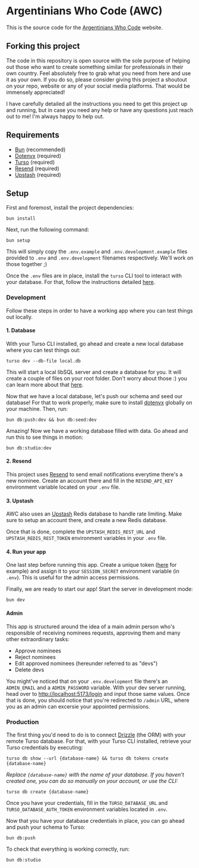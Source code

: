 # Argentinians Who Code (AWC)

This is the source code for the [Argentinians Who
Code](https://argentinianswhocode.dev) website.

## Forking this project

The code in this repository is open source with the sole purpose of helping out
those who want to create something similar for professionals in their own
country. Feel absolutely free to grab what you need from here and use it as your
own. If you do so, please consider giving this project a shoutout on your repo,
website or any of your social media platforms. That would be immensely
appreciated!

I have carefully detailed all the instructions you need to get this project up
and running, but in case you need any help or have any questions just reach out
to me! I'm always happy to help out.

## Requirements

- [Bun](https://bun.sh) (recommended)
- [Dotenvx](https://dotenvx.com/) (required)
- [Turso](https://turso.tech) (required)
- [Resend](https://resend.com/overview) (required)
- [Upstash](https://upstash.com) (required)

## Setup

First and foremost, install the project dependencies:

```shell
bun install
```

Next, run the following command:

```shell
bun setup
```

This will simply copy the `.env.example` and `.env.development.example` files
provided to `.env` and `.env.development` filenames respectively. We'll work on
those together ;)

Once the `.env` files are in place, install the `turso` CLI tool to interact
with your database. For that, follow the instructions detailed
[here](https://docs.turso.tech/cli/introduction).

### Development

Follow these steps in order to have a working app where you can test things out
locally.

#### 1. Database

With your Turso CLI installed, go ahead and create a new local database where
you can test things out:

```shell
turso dev --db-file local.db
```

This will start a local libSQL server and create a database for you. It will
create a couple of files on your root folder. Don't worry about those :) you can
learn more about that [here](https://docs.turso.tech/local-development).

Now that we have a local database, let's push our schema and seed our database!
For that to work properly, make sure to install [dotenvx](https://dotenvx.com)
globally on your machine. Then, run:

```shell
bun db:push:dev && bun db:seed:dev
```

Amazing! Now we have a working database filled with data. Go ahead and run this
to see things in motion:

```shell
bun db:studio:dev
```

#### 2. Resend

This project uses [Resend](https://resend.com) to send email notifications
everytime there's a new nominee. Create an account there and fill in the
`RESEND_API_KEY` environment variable located on your `.env` file.

#### 3. Upstash

AWC also uses an [Upstash](https://upstash.com) Redis database to handle rate
limiting. Make sure to setup an account there, and create a new Redis database.

Once that is done, complete the `UPSTASH_REDIS_REST_URL` and
`UPSTASH_REDIS_REST_TOKEN` environment variables in your `.env` file.

#### 4. Run your app

One last step before running this app. Create a unique token
([here](https://it-tools.tech/token-generator) for example) and assign it to
your `SESSION_SECRET` environment variable (in `.env`). This is useful for the
admin access permissions.

Finally, we are ready to start our app! Start the server in development mode:

```shell
bun dev
```

#### Admin

This app is structured around the idea of a main admin person who's responsible
of receiving nominees requests, approving them and many other extraordinary
tasks:

- Approve nominees
- Reject nominees
- Edit approved nominees (hereunder referred to as "devs")
- Delete devs

You might've noticed that on your `.env.development` file there's an
`ADMIN_EMAIL` and a `ADMIN_PASSWORD` variable. With your dev server running,
head over to [http://localhost:5173/login](http://localhost:5173/login) and
input those same values. Once that is done, you should notice that you're
redirected to `/admin` URL, where you as an admin can excersie your appointed
permissions.

### Production

The first thing you'd need to do is to connect
[Drizzle](https://orm.drizzle.team) (the ORM) with your remote Turso database.
For that, with your Turso CLI installed, retrieve your Turso credentials by
executing:

```shell
turso db show --url {database-name} && turso db tokens create {database-name}
```

_Replace `{database-name}` with the name of your database. If you haven't
created one, you can do so manually on your account, or use the CLI:_

```shell
turso db create {database-name}
```

Once you have your credentials, fill in the `TURSO_DATABASE_URL` and
`TURSO_DATABASE_AUTH_TOKEN` environment variables located in `.env`.

Now that you have your database credentials in place, you can go ahead and push
your schema to Turso:

```shell
bun db:push
```

To check that everything is working correctly, run:

```shell
bun db:studio
```
